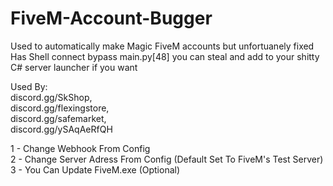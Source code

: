 # FiveM-Account-Bugger
Used to automatically make Magic FiveM accounts but unfortuanely fixed  <br />
Has Shell connect bypass main.py[48] you can steal and add to your shitty C# server launcher if you want<br />

Used By:<br />
discord.gg/SkShop,<br />
discord.gg/flexingstore,<br />
discord.gg/safemarket,<br />
discord.gg/ySAqAeRfQH<br />

1 - Change Webhook From Config  <br />
2 - Change Server Adress From Config (Default Set To FiveM's Test Server)  <br />
3 - You Can Update FiveM.exe (Optional)
